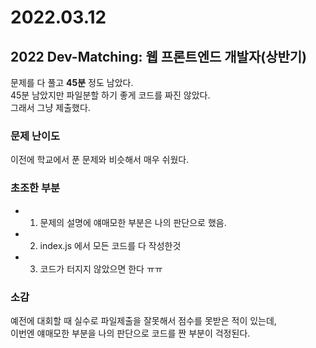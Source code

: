 # 2022.03.12

## 2022 Dev-Matching: 웹 프론트엔드 개발자(상반기)
문제를 다 풀고 **45분** 정도 남았다.      
45분 남았지만 파일분할 하기 좋게 코드를 짜진 않았다.       
그래서 그냥 제출했다.  

### 문제 난이도 
이전에 학교에서 푼 문제와 비슷해서 매우 쉬웠다. 

### 초조한 부분
- 1. 문제의 설명에 얘매모한 부분은 나의 판단으로 했음.
- 2. index.js 에서 모든 코드를 다 작성한것
- 3. 코드가 터지지 않았으면 한다 ㅠㅠ

### 소감 
예전에 대회할 때 실수로 파일제출을 잘못해서 점수를 못받은 적이 있는데,        
이번엔 얘매모한 부분을 나의 판단으로 코드를 짠 부분이 걱정된다.   
